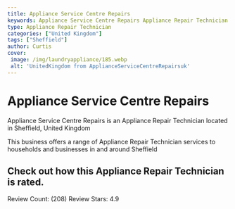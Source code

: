 ```yaml
---
title: Appliance Service Centre Repairs
keywords: Appliance Service Centre Repairs Appliance Repair Technician Sheffield United Kingdom 
type: Appliance Repair Technician 
categories: ["United Kingdom"]
tags: ["Sheffield"]
author: Curtis
cover:
 image: /img/laundryappliance/185.webp
 alt: 'UnitedKingdom from ApplianceServiceCentreRepairsuk'
---
```


# Appliance Service Centre Repairs
Appliance Service Centre Repairs is an Appliance Repair Technician located in Sheffield, United Kingdom

This business offers a range of Appliance Repair Technician services to households and businesses in and around Sheffield

## Check out how this Appliance Repair Technician is rated.
Review Count: (208)
Review Stars: 4.9
